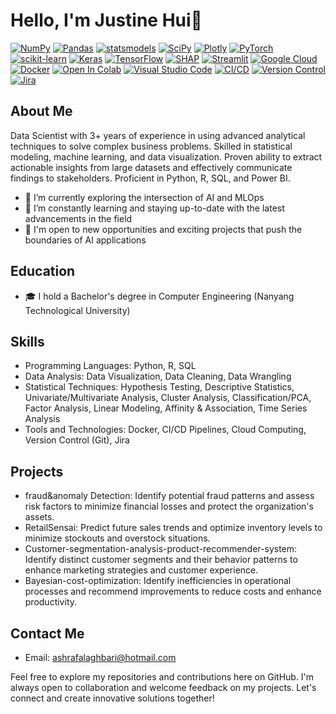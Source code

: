 
# Hello, I'm Justine Hui👋

<!-- # 💻 Tech Stack: -->
[![NumPy](https://img.shields.io/badge/NumPy-%23013243.svg?style=for-the-badge&logo=numpy&logoColor=white)](https://numpy.org/)
[![Pandas](https://img.shields.io/badge/Pandas-%23150458.svg?style=for-the-badge&logo=pandas&logoColor=white)](https://pandas.pydata.org/)
[![statsmodels](https://img.shields.io/badge/statsmodels-%23074175.svg?style=for-the-badge&logo=statsmodels&logoColor=white)](https://www.statsmodels.org/)
[![SciPy](https://img.shields.io/badge/SciPy-%230C55A5.svg?style=for-the-badge&logo=scipy&logoColor=white)](https://www.scipy.org/)
[![Plotly](https://img.shields.io/badge/Plotly-%233F4F75.svg?style=for-the-badge&logo=plotly&logoColor=white)](https://plotly.com/)
[![PyTorch](https://img.shields.io/badge/PyTorch-%23EE4C2C.svg?style=for-the-badge&logo=PyTorch&logoColor=white)](https://pytorch.org/)
[![scikit-learn](https://img.shields.io/badge/scikit--learn-%23F7931E.svg?style=for-the-badge&logo=scikit-learn&logoColor=white)](https://scikit-learn.org/)
[![Keras](https://img.shields.io/badge/Keras-%23D00000.svg?style=for-the-badge&logo=keras&logoColor=white)](https://keras.io/)
[![TensorFlow](https://img.shields.io/badge/TensorFlow-%23FF6F00.svg?style=for-the-badge&logo=TensorFlow&logoColor=white)](https://www.tensorflow.org/)
[![SHAP](https://img.shields.io/badge/SHAP-%23000000?style=for-the-badge&logo=shap&logoColor=white)](https://github.com/slundberg/shap)
[![Streamlit](https://img.shields.io/badge/%20-Streamlit-%2352D480?style=for-the-badge&logo=streamlit&logoColor=white)](https://streamlit.io/)
[![Google Cloud](https://img.shields.io/badge/Google%20Cloud-%234285F4.svg?style=for-the-badge&logo=google-cloud&logoColor=white)](https://cloud.google.com/)
[![Docker](https://img.shields.io/badge/docker-%230db7ed.svg?style=for-the-badge&logo=docker&logoColor=white)](https://www.docker.com/)
[![Open In Colab](https://img.shields.io/badge/%20Colab-%23F9AB00?style=for-the-badge&logo=google-colab&logoColor=white)](https://colab.research.google.com/)
[![Visual Studio Code](https://img.shields.io/badge/Visual%20Studio%20Code-%23007ACC?style=for-the-badge&logo=visual-studio-code&logoColor=white)](https://code.visualstudio.com/)
[![CI/CD](https://img.shields.io/badge/CI/CD-Pipelines-<COLOR>?style=for-the-badge)](https://github.com/features/actions)
[![Version Control](https://img.shields.io/badge/Version%20Control-Git-F05032?style=for-the-badge&logo=git&logoColor=white)](https://git-scm.com/)
[![Jira](https://img.shields.io/badge/Jira-%230A0C2E?style=for-the-badge&logo=jira&logoColor=white)](https://www.atlassian.com/software/jira)


## About Me
Data Scientist with 3+ years of experience in using advanced analytical techniques to solve complex business problems. Skilled in statistical modeling, machine learning, and data visualization. Proven ability to extract actionable insights from large datasets and effectively communicate findings to stakeholders. Proficient in Python, R, SQL, and Power BI.


- 🔭 I’m currently exploring the intersection of AI and MLOps
- 🌱 I’m constantly learning and staying up-to-date with the latest advancements in the field
- 💼 I'm open to new opportunities and exciting projects that push the boundaries of AI applications

## Education
- 🎓 I hold a Bachelor's degree in Computer Engineering (Nanyang Technological University)

## Skills
- Programming Languages: Python, R, SQL
- Data Analysis: Data Visualization, Data Cleaning, Data Wrangling
- Statistical Techniques: Hypothesis Testing, Descriptive Statistics, Univariate/Multivariate Analysis, Cluster Analysis, Classification/PCA, Factor Analysis, Linear Modeling, Affinity & Association, Time Series Analysis
- Tools and Technologies: Docker, CI/CD Pipelines, Cloud Computing, Version Control (Git), Jira


## Projects
- fraud&anomaly Detection: Identify potential fraud patterns and assess risk factors to minimize financial losses and protect the organization's assets.
- RetailSensai:  Predict future sales trends and optimize inventory levels to minimize stockouts and overstock situations.
- Customer-segmentation-analysis-product-recommender-system:  Identify distinct customer segments and their behavior patterns to enhance marketing strategies and customer experience.
- Bayesian-cost-optimization:  Identify inefficiencies in operational processes and recommend improvements to reduce costs and enhance productivity.


## Contact Me
- Email: [ashrafalaghbari@hotmail.com](JustineHui1010@gmail.com)

Feel free to explore my repositories and contributions here on GitHub. I'm always open to collaboration and welcome feedback on my projects. Let's connect and create innovative solutions together!

